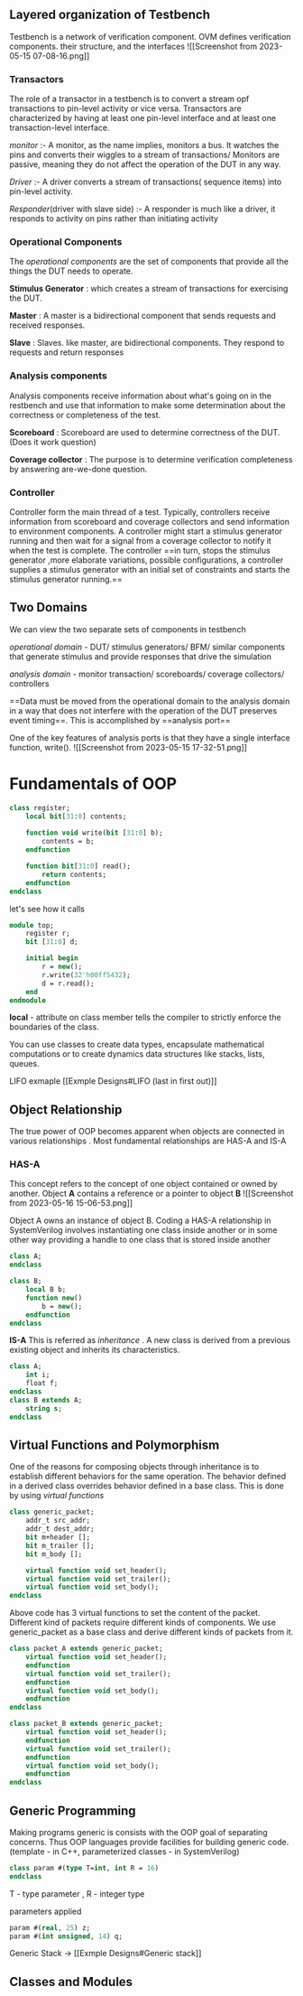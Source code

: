 ## Layered organization of Testbench

Testbench is a network of verification component. OVM defines verification components. their structure, and the interfaces
![[Screenshot from 2023-05-15 07-08-16.png]]

### Transactors
The role of a transactor in a testbench is to convert a stream opf transactions to pin-level activity or vice versa. Transactors are characterized by having at least one pin-level interface and at least one transaction-level interface.

_monitor_ :- A monitor, as the name implies, monitors a bus. It watches the pins and converts their wiggles to a stream of transactions/ Monitors are passive, meaning they do not affect the operation of the DUT in any way.

_Driver_ :- A driver converts a stream of transactions( sequence items) into pin-level activity.

_Responder_(driver with slave side) :- A responder is much like a driver, it responds to activity on pins rather than initiating activity

### Operational Components

The _operational components_ are the set of components that provide all the things the DUT needs to operate. 

__Stimulus Generator__ : which creates a stream of transactions for exercising the DUT. 

__Master__ : A master is a bidirectional component that sends requests and received responses. 

__Slave__ : Slaves. like master, are bidirectional components. They respond to requests and return responses

### Analysis components
Analysis components receive information about what's going on in the restbench and use that information to make some determination about the correctness or completeness of the test. 

__Scoreboard__ : Scoreboard are used to determine correctness of the DUT.(Does it work question)

__Coverage collector__ : The purpose is to determine verification completeness by answering are-we-done question.

### Controller
Controller form the main thread of a test. Typically, controllers receive information from scoreboard and coverage collectors and send information to environment components. 
A controller might start a stimulus generator running and then wait for a signal from a coverage collector to notify it when the test is complete. The controller ==in turn, stops the stimulus generator ,more elaborate variations, possible configurations,  a controller supplies a stimulus generator with an initial set of constraints and starts the stimulus generator running.== 

## Two Domains
We can view the two separate sets of components in testbench

_operational domain_ - DUT/ stimulus generators/ BFM/ similar components that generate stimulus and provide responses that drive the simulation

_analysis domain_ - monitor transaction/ scoreboards/ coverage collectors/ controllers

==Data must be moved from the operational domain to the analysis domain in a way that does not interfere with the operation of the DUT preserves event timing==. This is accomplished by ==analysis port== 

One of the key features of analysis ports is that they have a single interface function, write(). 
![[Screenshot from 2023-05-15 17-32-51.png]]


# Fundamentals of OOP

```systemverilog
class register;
	local bit[31:0] contents;
	
	function void write(bit [31:0] b);
		contents = b;
	endfunction

	function bit[31:0] read();
		return contents;
	endfunction
endclass
```
let's see how it calls
```systemverilog
module top;
	register r;
	bit [31:0] d;

	initial begin
		r = new();
		r.write(32'h00ff5432);
		d = r.read();
	end
endmodule
```
__local__ - attribute on class member tells the compiler to strictly enforce the boundaries of the class. 

You can use classes to create data types, encapsulate mathematical computations or to create dynamics data structures like stacks, lists, queues. 

LIFO exmaple [[Exmple Designs#LIFO (last in first out)]]

## Object Relationship
The true power of OOP becomes apparent when objects are connected in various relationships . Most fundamental relationships are HAS-A and IS-A

### HAS-A
This concept refers to the concept of one object contained or owned by another.
Object **A** contains a reference or a pointer to object **B**
![[Screenshot from 2023-05-16 15-06-53.png]]

Object A owns an instance of object B. Coding a HAS-A relationship in SystemVerilog involves instantiating one class inside another or in some other way providing a handle to one class that is stored inside another
```systemverilog
class A;
endclass

class B;
	local B b;
	function new()
		b = new();
	endfunction
endclass
```

**IS-A**
This is referred as _inheritance_ . A new class is derived from a previous existing object and inherits its characteristics.  

```systemverilog
class A;
	int i;
	float f;
endclass
class B extends A;
	string s;
endclass
```

## Virtual Functions and Polymorphism
One of the reasons for composing objects through inheritance is to establish different behaviors for the same operation. The behavior defined in a derived class overrides behavior defined in a base class. This is done by using _virtual functions_ 
```systemverilog
class generic_packet;
	addr_t src_addr;
	addr_t dest_addr;
	bit m+header [];
	bit m_trailer [];
	bit m_body [];

	virtual function void set_header();
	virtual function void set_trailer();
	virtual function void set_body();
endclass
```

Above code has 3 virtual functions to set the content of the packet. Different kind of packets require different kinds of components. We use generic_packet as a base class and derive different kinds of packets from it.
```systemverilog
class packet_A extends generic_packet;
	virtual function void set_header();
	endfunction
	virtual function void set_trailer();
	endfunction
	virtual function void set_body();
	endfunction
endclass
```

```systemverilog
class packet_B extends generic_packet;
	virtual function void set_header();
	endfunction
	virtual function void set_trailer();
	endfunction
	virtual function void set_body();
	endfunction
endclass
```

## Generic Programming

Making programs generic is consists with the OOP goal of separating concerns. Thus OOP languages provide facilities for building generic code. (template - in C++, parameterized classes - in SystemVerilog)
```systemverilog
class param #(type T=int, int R = 16)
endclass
```
T - type parameter , R - integer type

parameters applied 
```systemverilog
param #(real, 25) z;
param #(int unsigned, 14) q;
```

Generic Stack -> [[Exmple Designs#Generic stack]]

## Classes and Modules
